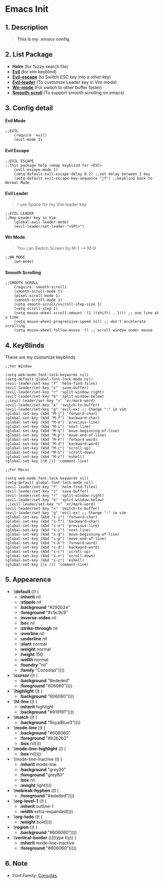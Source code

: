 # Emacs Init

## 1. Description
> **This is my .emacs config**
## 2. List Package 
- **Helm** (for fuzzy search file)
- [**Evil**](https://github.com/DaoHuyTuan/Emacs-Init/blob/master/README.md#evil-mode) (for vim keyblind)
- [**Evil-escape**](https://github.com/DaoHuyTuan/Emacs-Init/blob/master/README.md#evil-escape) (to Switch ESC key into a other key)
- [**Evil-leader**](https://github.com/DaoHuyTuan/Emacs-Init/blob/master/README.md#smooth-scrolling) (To customize Leader key in Vim mode)
- [**Wn-mode**](https://github.com/DaoHuyTuan/Emacs-Init/blob/master/README.md#wn-mode) (For switch to other buffer faster)
- [**Smooth-scroll**](https://github.com/DaoHuyTuan/Emacs-Init/blob/master/README.md#smooth-scrolling) (To support smooth scrolling on emacs) 
## 3. Config detail

#### **Evil Mode**
```
;;EVIL
	(require 'evil)
	(evil-mode 1)
```

#### **Evil Escape**
```
;;EVIL ESCAPE
;;this package help remap keyblind for <ESC>
	(evil-escape-mode 1)
	(setq-default evil-escape-delay 0.2) ;;set delay between 2 key
	(setq-default evil-escape-key-sequence "jf") ;;keyblind back to Normal Mode 
```
#### **Evil Leader**
>I use Space for my Vim leader key
```
;;EVIL LEADER
;;Map Leader key in Vim
	(global-evil-leader-mode)
	(evil-leader/set-leader "<SPC>")
```
#### **Wn Mode**
> You can Switch Screen by M-1 --> M-9
```
;;WN MODE
	(wn-mode)
```
#### **Smooth Scrolling**
```
;;SMOOTH SCROLL
	(require 'smooth-scroll)
	(smooth-scroll-mode t)
	(pixel-scroll-mode 1)
    (smooth-scroll-mode 1)
	(setq smooth-scroll/vscroll-step-size 1)
	(setq scroll-step 1)
	(setq mouse-wheel-scroll-amount '(1 ((shift) . 1))) ;; one line at a time
    (setq mouse-wheel-progressive-speed nil) ;; don't accelerate scrolling
    (setq mouse-wheel-follow-mouse 't) ;; scroll window under mouse
```



## 4. KeyBlinds
These are my customize keyblinds 


```
;;For Window

(setq web-mode-font-lock-keywords nil)
(setq-default global-font-lock-mode nil)
(evil-leader/set-key "f" 'helm-find-files)
(evil-leader/set-key "s" 'save-buffer)
(evil-leader/set-key "r" 'split-window-right)
(evil-leader/set-key "b" 'split-window-below)
;;(evil-leader/set-key "v" 'er/mark-word)
(evil-leader/set-key "x" 'switch-to-buffer)
(evil-leader/set-key "g" 'evil-ex) ;; Change ":" in vim
(global-set-key (kbd "M-j") 'forward-char)
(global-set-key (kbd "M-f") 'backward-char)
(global-set-key (kbd "M-e") 'previous-line)
(global-set-key (kbd "M-i") 'next-line)
(global-set-key (kbd "M-q") 'move-beginning-of-line)
(global-set-key (kbd "M-p") 'move-end-of-line)
(global-set-key (kbd "M-k") 'forward-word)
(global-set-key (kbd "M-d") 'backward-word)
(global-set-key (kbd "M-c") 'scroll-up)
(global-set-key (kbd "M-n") 'scroll-down)
(global-set-key (kbd "M-z") 'eshell)
(global-set-key [(M /)] 'comment-line)
```

```
;;For Macos

(setq web-mode-font-lock-keywords nil)
(setq-default global-font-lock-mode nil)
(evil-leader/set-key "f" 'helm-find-files)
(evil-leader/set-key "s" 'save-buffer)
(evil-leader/set-key "r" 'split-window-right)
(evil-leader/set-key "b" 'split-window-below)
;;(evil-leader/set-key "v" 'er/mark-word)
(evil-leader/set-key "x" 'switch-to-buffer)
(evil-leader/set-key "g" 'evil-ex) ;; Change ":" in vim
(global-set-key (kbd "s-j") 'forward-char)
(global-set-key (kbd "s-f") 'backward-char)
(global-set-key (kbd "s-e") 'previous-line)
(global-set-key (kbd "s-i") 'next-line)
(global-set-key (kbd "s-q") 'move-beginning-of-line)
(global-set-key (kbd "s-p") 'move-end-of-line)
(global-set-key (kbd "s-k") 'forward-word)
(global-set-key (kbd "s-d") 'backward-word)
(global-set-key (kbd "s-c") 'scroll-up)
(global-set-key (kbd "s-n") 'scroll-down)
(global-set-key (kbd "s-z") 'eshell)
(global-set-key [(s /)] 'comment-line)
```

## 5. Appearence
- '(**default** ((t (
    - **:inherit** nil 
    - **:stipple** nil 
    - **:background** "#292b2e" 
    - **:foreground** "#c9c9c9" 
    - **:inverse-video** nil 
    - **:bo**x nil 
    - **:strike-through** nil 
    - **:overline** nil 
    - **:underline** nil 
    - **:slant** normal 
    - **:weight** normal 
    - **:height** 150 
    - **:width** normal 
    - **:foundry** "nil" 
    - **:family** "Consolas"))))
 - '(**cursor** ((t (
     - **:background** "#ededed" 
     - **:foreground** "606060"))))
 - '(**highlight** ((t (
     - **:background** "606060"))))
 - '(**hl-line** ((t (
     - **:inherit** highlight 
     - **:background** "#919191"))))
 - '(**match** ((t (
     - **:background** "RoyalBlue3"))))
 - '(**mode-line** ((t (
     - **:background** "#606060" 
     - **:foreground** "#b2b2b2" 
     - **:box** nil))))
 - '(**mode-line-highlight** ((t (
     - **:box** nil))))
 - '(mode-line-inactive ((t (
     - **:inherit** mode-line 
     - **:background** "grey30" 
     - **:foreground** "grey80" 
     - **:box** nil 
     - **:weight** light))))
 - '(**nobreak-hyphen** ((t (
     - **:foreground** "#ededed"))))
 - '(**org-level-1** ((t (
     - **:inherit** outline-1 
     - **:width** extra-expanded))))
 - '(**org-todo** ((t (
     - **:weight** bold))))
 - '(**region** ((t (
     - **:background** "#606060"))))
 - '(**vertical-border** ((((type tty)) (
     - **:inherit** mode-line-inactive 
     - **:foreground** "#606060")))))

## 6. Note 
- Font Family: [Consolas](https://www.wfonts.com/font/consolas).
